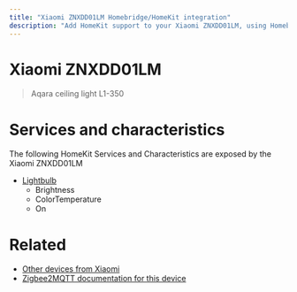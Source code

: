 ```yaml
---
title: "Xiaomi ZNXDD01LM Homebridge/HomeKit integration"
description: "Add HomeKit support to your Xiaomi ZNXDD01LM, using Homebridge, Zigbee2MQTT and homebridge-z2m."
---
```

<!---
This file has been GENERATED using src/docgen/docgen.ts
DO NOT EDIT THIS FILE MANUALLY!
-->
# Xiaomi ZNXDD01LM
> Aqara ceiling light L1-350


# Services and characteristics
The following HomeKit Services and Characteristics are exposed by
the Xiaomi ZNXDD01LM

* [Lightbulb](../../light.md)
  * Brightness
  * ColorTemperature
  * On


# Related
* [Other devices from Xiaomi](../index.md#xiaomi)
* [Zigbee2MQTT documentation for this device](https://www.zigbee2mqtt.io/devices/ZNXDD01LM.html)